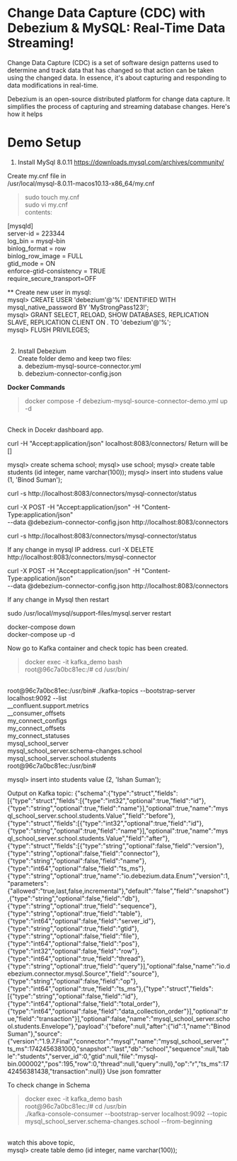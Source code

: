  # Change Data Capture (CDC) with Debezium & MySQL: Real-Time Data Streaming! #

Change Data Capture (CDC) is a set of software design patterns used to determine and track data that has changed so that action can be taken using the changed
data. In essence, it's about capturing and responding to data modifications in real-time. 

Debezium is an open-source distributed platform for change data capture.
It simplifies the process of capturing and streaming database changes. Here's how it helps

# Demo Setup #
1. Install MySql 8.0.11 
https://downloads.mysql.com/archives/community/<br>

Create my.cnf file in<br>
/usr/local/mysql-8.0.11-macos10.13-x86_64/my.cnf<br>
>sudo touch my.cnf<br>
>sudo vi my.cnf <br>
contents:<br>

[mysqld]<br>
server-id = 223344<br>
log_bin = mysql-bin<br>
binlog_format = row<br>
binlog_row_image = FULL<br>
gtid_mode = ON<br>
enforce-gtid-consistency = TRUE<br>
require_secure_transport=OFF<br>

** Create new user in mysql:<br>
mysql> CREATE USER 'debezium'@'%' IDENTIFIED WITH mysql_native_password BY 'MyStrongPass123!';<br>
mysql> GRANT SELECT, RELOAD, SHOW DATABASES, REPLICATION SLAVE, REPLICATION CLIENT ON *.* TO 'debezium'@'%';<br>
mysql> FLUSH PRIVILEGES;<br>
<br>

2. Install Debezium<br>
Create folder demo and keep two files:<br>
  a. debezium-mysql-source-connector.yml<br>
  b. debezium-connector-config.json<br>

<b> Docker Commands </b>
>docker compose -f debezium-mysql-source-connector-demo.yml up -d<br>
<br>
Check in Docekr dashboard app. <br>

curl -H "Accept:application/json" localhost:8083/connectors/
Return will be []

mysql> create schema school;
mysql> use school;
mysql> create table students (id integer, name varchar(100));
mysql> insert into studens value (1, 'Binod Suman');

curl -s http://localhost:8083/connectors/mysql-connector/status

curl -X POST -H "Accept:application/json" -H "Content-Type:application/json" \
    --data @debezium-connector-config.json http://localhost:8083/connectors

curl -s http://localhost:8083/connectors/mysql-connector/status

If any change in mysql IP address.
curl -X DELETE http://localhost:8083/connectors/mysql-connector

curl -X POST -H "Accept:application/json" -H "Content-Type:application/json" \
    --data @debezium-connector-config.json http://localhost:8083/connectors

If any change in Mysql then restart <br>

sudo /usr/local/mysql/support-files/mysql.server restart  <br>

docker-compose down<br>
docker-compose up -d<br>

Now go to Kafka container and check topic has been created.
> docker exec -it kafka_demo bash<br>
root@96c7a0bc81ec:/# cd /usr/bin/

<br>
root@96c7a0bc81ec:/usr/bin# ./kafka-topics --bootstrap-server localhost:9092 --list<br>
__confluent.support.metrics<br>
__consumer_offsets<br>
my_connect_configs<br>
my_connect_offsets<br>
my_connect_statuses<br>
mysql_school_server<br>
mysql_school_server.schema-changes.school<br>
mysql_school_server.school.students<br>
root@96c7a0bc81ec:/usr/bin#<br>

mysql> insert into students value (2, 'Ishan Suman');<br>

Output on Kafka topic:
{"schema":{"type":"struct","fields":[{"type":"struct","fields":[{"type":"int32","optional":true,"field":"id"},{"type":"string","optional":true,"field":"name"}],"optional":true,"name":"mysql_school_server.school.students.Value","field":"before"},{"type":"struct","fields":[{"type":"int32","optional":true,"field":"id"},{"type":"string","optional":true,"field":"name"}],"optional":true,"name":"mysql_school_server.school.students.Value","field":"after"},{"type":"struct","fields":[{"type":"string","optional":false,"field":"version"},{"type":"string","optional":false,"field":"connector"},{"type":"string","optional":false,"field":"name"},{"type":"int64","optional":false,"field":"ts_ms"},{"type":"string","optional":true,"name":"io.debezium.data.Enum","version":1,"parameters":{"allowed":"true,last,false,incremental"},"default":"false","field":"snapshot"},{"type":"string","optional":false,"field":"db"},{"type":"string","optional":true,"field":"sequence"},{"type":"string","optional":true,"field":"table"},{"type":"int64","optional":false,"field":"server_id"},{"type":"string","optional":true,"field":"gtid"},{"type":"string","optional":false,"field":"file"},{"type":"int64","optional":false,"field":"pos"},{"type":"int32","optional":false,"field":"row"},{"type":"int64","optional":true,"field":"thread"},{"type":"string","optional":true,"field":"query"}],"optional":false,"name":"io.debezium.connector.mysql.Source","field":"source"},{"type":"string","optional":false,"field":"op"},{"type":"int64","optional":true,"field":"ts_ms"},{"type":"struct","fields":[{"type":"string","optional":false,"field":"id"},{"type":"int64","optional":false,"field":"total_order"},{"type":"int64","optional":false,"field":"data_collection_order"}],"optional":true,"field":"transaction"}],"optional":false,"name":"mysql_school_server.school.students.Envelope"},"payload":{"before":null,"after":{"id":1,"name":"Binod Suman"},"source":{"version":"1.9.7.Final","connector":"mysql","name":"mysql_school_server","ts_ms":1742456381000,"snapshot":"last","db":"school","sequence":null,"table":"students","server_id":0,"gtid":null,"file":"mysql-bin.000002","pos":195,"row":0,"thread":null,"query":null},"op":"r","ts_ms":1742456381438,"transaction":null}}
Use json fomratter<br>

To check change in Schema <br>
>docker exec -it kafka_demo bash<br>
root@96c7a0bc81ec:/# cd /usr/bin<br>
./kafka-console-consumer --bootstrap-server localhost:9092 --topic mysql_school_server.schema-changes.school  --from-beginning<br>
<br>
watch this above topic, <br>
mysql> create table demo (id integer, name varchar(100));<br>







  

